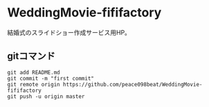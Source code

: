 WeddingMovie-fififactory
========================

結婚式のスライドショー作成サービス用HP。

## gitコマンド
```
git add README.md
git commit -m "first commit"
git remote origin https://github.com/peace098beat/WeddingMovie-fififactory
git push -u origin master
```